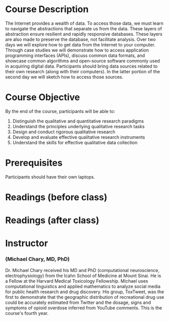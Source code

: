 # Course Description 

The Internet provides a wealth of data. To access those data, we must learn to navigate the abstractions that separate us from the data. These layers of abstraction ensure resilient and rapidly responsive databases. These layers are also made to preserve the database, not facilitate analysis. Over two days we will explore how to get data from the Internet to your computer. Through case studies we will demonstrate how to access application programming interfaces (APIs), discuss common data formats, and showcase common algorithms and open-source software commonly used in acquiring digital data. Participants should bring data sources related to their own research (along with their computers). In the latter portion of the second day we will sketch how to access those sources.

# Course Objective 

By the end of the course, participants will be able to:

1. Distinguish the qualitative and quantitative research paradigms
1. Understand the principles underlying qualitative research tasks
1. Design and conduct rigorous qualitative research
1. Develop and evaluate effective qualitative research instruments
1. Understand the skills for effective qualitative data collection

# Prerequisites

Participants should have their own laptops.

# Readings (before class)

# Readings (after class)

# Instructor 
### (Michael Chary, MD, PhD)

Dr. Michael Chary received his MD and PhD (computational neuroscience, electrophysiology) from the Icahn School of Medicine at Mount Sinai. He is a Fellow at the Harvard Medical Toxicology Fellowship. Michael uses computational linguistics and applied mathematics to analyze social media for public health research and drug discovery. His group, ToxTweet, was the first to demonstrate that the geographic distribution of recreational drug use could be accurately estimated from Twitter and the dosage, signs and symptoms of opioid overdose inferred from YouTube comments. This is the course's fourth year. 
